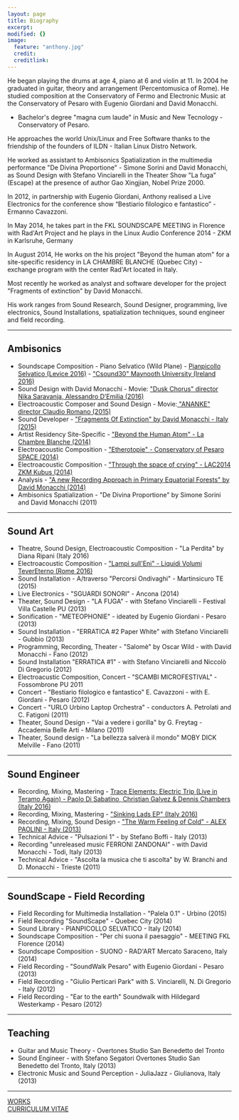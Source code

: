 ```yaml
---
layout: page
title: Biography
excerpt: 
modified: {}
image: 
  feature: "anthony.jpg"
  credit: 
  creditlink: 
---
```


He began playing the drums at age 4, piano at 6 and violin at 11. In 2004 he graduated in guitar, theory and arrangement (Percentomusica of Rome). He studied composition at the Conservatory of Fermo and Electronic Music at the Conservatory of Pesaro with Eugenio Giordani and David Monacchi.

- Bachelor's degree "magna cum laude" in Music and New Tecnology - Conservatory of Pesaro.

He approaches the world Unix/Linux and Free Software thanks to the friendship of the founders of ILDN - Italian Linux Distro Network.

He worked as assistant to Ambisonics Spatialization in the multimedia performance "De Divina Proportione" - Simone Sorini and David Monacchi, as Sound Design with Stefano Vinciarelli in the Theater Show "La fuga" (Escape) at the presence of author Gao Xingjian, Nobel Prize 2000.

In 2012, in partnership with Eugenio Giordani, Anthony realised a Live Electronics for the conference show “Bestiario filologico e fantastico” - Ermanno Cavazzoni.

In May 2014, he takes part in the FKL SOUNDSCAPE MEETING in Florence with Rad'Art Project and he plays in the Linux Audio Conference 2014 - ZKM in Karlsruhe, Germany

In August 2014, He works on the his project "Beyond the human atom" for a site-specific residency in LA CHAMBRE BLANCHE (Quebec City) - exchange program with the center Rad'Art located in Italy.

Most recently he worked as analyst and software developer for the project "Fragments of extinction" by David Monacchi.

His work ranges from Sound Research, Sound Designer, programming, live electronics, Sound Installations, spatialization techniques, sound engineer and field recording.

----

## Ambisonics

- Soundscape Composition - Piano Selvatico (Wild Plane) - [Pianpicollo Selvatico (Levice 2016)](http://pianpicolloselvatico.org/piano-selvatico/) - ["Csound30" Maynooth University (Ireland 2016)](http://csound.github.io/csound30/)
- Sound Design with David Monacchi - Movie: [ "Dusk Chorus" director Nika Saravanja, Alessandro D’Emilia (2016)](http://www.zeligfilm.it/en/duskchorus)
- Electroacoustic Composer and Sound Design - Movie:[ "ANANKE" director Claudio Romano (2015)](https://www.youtube.com/watch?v=e3WNlRwYLUo)
- Sound Developer - ["Fragments Of Extinction" by David Monacchi - Italy (2015)](http://www.fragmentsofextinction.org/)
- Artist Residency Site-Specific - ["Beyond the Human Atom" - La Chambre Blanche (2014)](http://www.rad-art.org/artists/Anthony_di_Furia/radart_artists_anthonydifuria_1.htm)
- Electroacoustic Composition - ["Etherotopie" - Conservatory of Pesaro SPACE (2014)](https://www.youtube.com/watch?v=tQFToiL1jiU)
- Electroacoustic Composition - ["Through the space of crying" - LAC2014 ZKM Kubus (2014)](http://lac.linuxaudio.org/2014/about)
- Analysis - ["A new Recording Approach in Primary Equatorial Forests" by David  Monacchi (2014)](https://ecoacoustics.sciencesconf.org/34572)
- Ambisonics Spatialization - "De Divina Proportione" by Simone Sorini and David Monacchi (2011)

---

## Sound Art 

- Theatre, Sound Design, Electroacoustic Composition - "La Perdita" by Diana Ripani (Italy 2016)
- Electroacoustic Composition - ["Lampi sull'Eni" - Liquidi Volumi TeverEterno (Rome 2016)](http://www.tevereterno.it/it/arts/ycc/)
- Sound Installation - A/traverso "Percorsi Ondivaghi" - Martinsicuro TE (2015)
- Live Electronics - "SGUARDI SONORI" - Ancona (2014) 
- Theater, Sound Design - "LA FUGA" - with Stefano Vinciarelli - Festival Villa Castelle PU (2013)
- Sonification - "METEOPHONIE" - ideated by Eugenio Giordani - Pesaro (2013)
- Sound Installation - "ERRATICA #2 Paper White" with Stefano Vinciarelli - Gubbio (2013)
- Programming, Recording, Theater - "Salomè" by Oscar Wild - with David Monacchi - Fano (2012)
- Sound Installation "ERRATICA #1" - with Stefano Vinciarelli and Niccolò Di Gregorio (2012)
- Electroacustic Composition, Concert - "SCAMBI MICROFESTIVAL" - Fossombrone PU 2011
- Concert - "Bestiario filologico e fantastico" E. Cavazzoni - with E. Giordani - Pesaro (2012)
- Concert - "URLO Urbino Laptop Orchestra" - conductors A. Petrolati and C. Fatigoni (2011)
- Theater, Sound Design - "Vai a vedere i gorilla" by G. Freytag - Accademia Belle Arti - Milano (2011)
- Theater, Sound design - "La bellezza salverà il mondo" MOBY DICK Melville - Fano (2011)

---

## Sound Engineer

- Recording, Mixing, Mastering - [Trace Elements: Electric Trip (Live in Teramo Again) - Paolo Di Sabatino, Christian Galvez & Dennis Chambers (Italy 2016)](https://itunes.apple.com/us/album/trace-elements-electric-trip/id1163734863)
- Recording, Mixing, Mastering - ["Sinking Lads EP" (Italy 2016)](https://www.youtube.com/channel/UC_hbZUVCU3NaJ1dfczlpoYQ/videos)
- Recording, Mixing, Sound Design - ["The Warm Feeling of Cold" - ALEX PAOLINI - Italy (2013)](https://soundcloud.com/alex9strokedrummer)
- Technical Advice - "Pulsazioni 1" - by Stefano Boffi - Italy (2013)
- Recording "unreleased music FERRONI ZANDONAI" - with David Monacchi - Todi, Italy (2013)
- Technical Advice - "Ascolta la musica che ti ascolta" by W. Branchi and D. Monacchi - Trieste (2011)

---

## SoundScape - Field Recording

- Field Recording for Multimedia Installation - "Palela 0.1" - Urbino (2015)
- Field Recording "SoundScape" - Quebec City (2014)
- Sound Library - PIANPICOLLO SELVATICO - Italy (2014)
- Soundscape Composition - "Per chi suona il paesaggio" - MEETING FKL Florence (2014) 
- Soundscape Composition - SUONO - RAD'ART Mercato Saraceno, Italy (2014)
- Field Recording - "SoundWalk Pesaro" with Eugenio Giordani - Pesaro (2013)
- Field Recording - "Giulio Perticari Park" with S. Vinciarelli, N. Di Gregorio - Italy (2012)
- Field Recording - "Ear to the earth" Soundwalk with Hildegard Westerkamp - Pesaro (2012) 

---

## Teaching

- Guitar and Music Theory - Overtones Studio San Benedetto del Tronto
- Sound Engineer - with Stefano Segatori Overtones Studio San Benedetto del Tronto, Italy (2013)
- Electronic Music and Sound Perception - JuliaJazz - Giulianova, Italy (2013)

---

 <div markdown="0"><a href="/works" class="btn">WORKS</a></div>

 <div markdown="0"><a href=" https://dl.dropboxusercontent.com/u/14847530/anthony_di_furia_CV.pdf" class="btn">CURRICULUM VITAE</a></div> 
 



